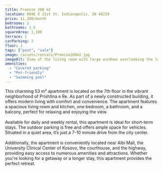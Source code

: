 ```yaml
---
title: Premise 260 m2
location: 6046 E 21st St, Indianapolis, IN 46219
price: $1,200/month
bedrooms: 2
bathrooms: 1.5
squareArea: 1,100
terrace: 1
carParking: 2
floor: 1
tags: ["post", "sale"]
image: /assets/rentals/Premise260m2.jpg
imageAlt: View of the living room with large windows overlooking the lake
amenities: 
  - "Covered parking"
  - "Pet-friendly"
  - "Swimming pool"
---
```


This charming 53 m² apartment is located on the 7th floor in the vibrant neighborhood of Prishtina e Re. As part of a newly constructed building, it offers modern living with comfort and convenience. The apartment features a spacious living room and kitchen, one bedroom, a bathroom, and a balcony, perfect for relaxing and enjoying the view.
<br><br>
Available for daily and weekly rental, this apartment is ideal for short-term stays. The outdoor parking is free and offers ample space for vehicles. Situated in a quiet area, it’s just a 7-10 minute drive from the city center.
<br><br>
Additionally, the apartment is conveniently located near Albi Mall, the University Clinical Center of Kosovo, the courthouse, and the highway, providing easy access to numerous amenities and attractions. Whether you're looking for a getaway or a longer stay, this apartment provides the perfect retreat.